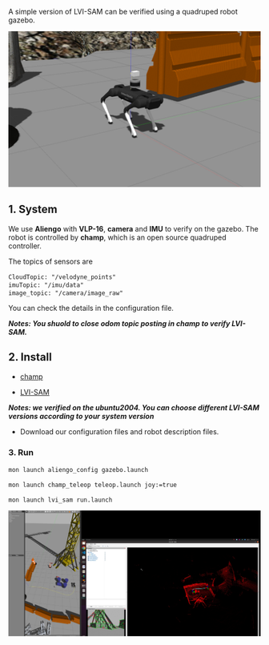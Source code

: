 A simple version of LVI-SAM  can be verified using a quadruped robot gazebo.

![dog](./pic/dog.png)

## 1. System 

We use **Aliengo** with **VLP-16**, **camera** and **IMU** to verify on the gazebo. The robot is controlled by **champ**, which is an open source quadruped controller.

The topics of sensors are

```
CloudTopic: "/velodyne_points" 
imuTopic: "/imu/data"   
image_topic: "/camera/image_raw"
```

You can check the details in the configuration file.

***Notes:  You shuold to close odom topic posting in champ to verify LVI-SAM.***

## 2. Install

- [champ](https://github.com/chvmp/champ)

- [LVI-SAM](https://github.com/epicjung/LVI_SAM_fixed)

***Notes: we verified on the ubuntu2004. You can choose different LVI-SAM versions according to your system version***

- Download our configuration files and robot description files.

### 3. Run

```
mon launch aliengo_config gazebo.launch 
```

```
mon launch champ_teleop teleop.launch joy:=true
```

```
mon launch lvi_sam run.launch
```

![2022-08-23_18-56](./pic/2022-08-23_18-56.png)